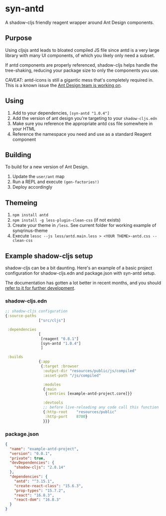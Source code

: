 # syn-antd

A shadow-cljs friendly reagent wrapper around Ant Design components.

## Purpose

Using cljsjs antd leads to bloated compiled JS file since antd is a very large library with many UI components, of which you likely only need a subset.

If antd components are properly referenced, shadow-cljs helps handle the tree-shaking, reducing your package size to only the components you use.

CAVEAT: antd-icons is still a gigantic mess that's completely required in. This is a known issue the [Ant Design team is working on](https://github.com/ant-design/ant-design/issues/12011).

## Using

1. Add to your dependencies, `[syn-antd "1.0.4"]`
2. Add the version of ant design you're targeting to your `shadow-cljs.edn`
3. Make sure you reference the appropriate antd css file somewhere in your HTML
4. Reference the namespace you need and use as a standard Reagent component

## Building

To build for a new version of Ant Design.

1. Update the `user/ant` map
2. Run a REPL and execute `(gen-factories!)`
3. Deploy accordingly

## Themeing

1. `npm install antd`
2. `npm install -g less-plugin-clean-css` (if not exists)
3. Create your theme in `/less`. See current folder for working example of synqrinus-theme
4. Execute `lessc --js less/antd.main.less > <YOUR THEME>-antd.css --clean-css`

## Example shadow-cljs setup

shadow-cljs can be a bit daunting. Here's an example of a basic project configuration for shadow-cljs.edn and package.json with syn-antd setup.

The documentation has gotten a lot better in recent months, and you should [refer to it for further development](https://shadow-cljs.github.io/docs/UsersGuide.html).

### shadow-cljs.edn

```clojure
;; shadow-cljs configuration
{:source-paths
               ["src/cljs"]

 :dependencies
               [
                [reagent "0.8.1"]
                [syn-antd "1.0.4"]
                ]

 :builds
               {:app
                {:target :browser
                 :output-dir "resources/public/js/compiled"
                 :asset-path "/js/compiled"

                 :modules
                 {:main
                  {:entries [example-antd-project.core]}}

                 :devtools
                 ;; before live-reloading any code call this function
                 {:http-root    "resources/public"
                  :http-port    8700}
                 }}}
```

### package.json

```json
{
  "name": "example-antd-project",
  "version": "0.0.1",
  "private": true,
  "devDependencies": {
    "shadow-cljs": "2.8.14"
  },
  "dependencies": {
    "antd": "^3.15.1",
    "create-react-class": "15.6.3",
    "prop-types": "15.7.2",
    "react": "16.8.3",
    "react-dom": "16.8.3"
  }
}

```